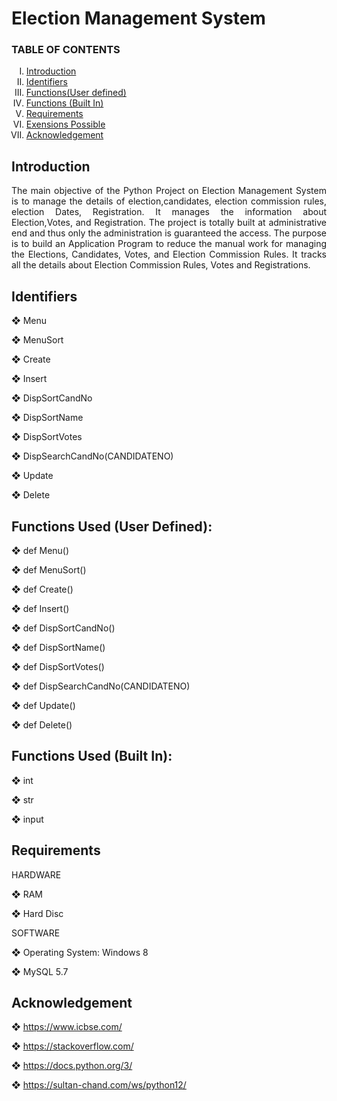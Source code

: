 <h1>Election Management System </h1>


<h3> TABLE OF CONTENTS </h3>
<ol type="I">
    <li><a href="#intro"> Introduction </a></li>
    <li><a href="#requirement">Identifiers</a></li>
    <li><a href="#requirement"> Functions(User defined)</a></li>
    <li><a href="#Menu"> Functions (Built In)</a></li>
    <li><a href="#dataset"> Requirements </a></li>
    <li><a href="#usage"> Exensions Possible </a></li>
    <li><a href="#acknowledgement"> Acknowledgement </a></li>
</ol>

<h2>Introduction </h2>

<p align="justify">
The main objective of the Python Project on Election Management System is to manage the details of election,candidates, election commission rules, election Dates,
Registration. It manages the information about Election,Votes, and Registration. The project is totally built at administrative end and thus only the administration is
guaranteed the access. The purpose is to build an Application Program to reduce the manual work for managing the Elections, Candidates, Votes, and Election Commission Rules. It tracks all the details about Election Commission Rules, Votes and Registrations.
</p>

<h2>Identifiers </h2>


❖  Menu

❖  MenuSort

❖  Create

❖  Insert

❖  DispSortCandNo

❖  DispSortName

❖  DispSortVotes

❖  DispSearchCandNo(CANDIDATENO)

❖  Update

❖  Delete
   
<h2>Functions Used (User Defined):</h2>

❖ def Menu()

❖ def MenuSort()


❖ def Create()


❖ def Insert()


❖ def DispSortCandNo()


❖ def DispSortName()


❖ def DispSortVotes()


❖ def DispSearchCandNo(CANDIDATENO)


❖ def Update()


❖ def Delete()


<h2>Functions Used (Built In):</h2>

❖  int

❖  str

❖  input

<h2>Requirements</h2>

HARDWARE


❖ RAM



❖ Hard Disc

SOFTWARE

❖ Operating System: Windows 8


❖ MySQL 5.7


<h2>Acknowledgement</h2>

❖ https://www.icbse.com/

❖ https://stackoverflow.com/

❖ https://docs.python.org/3/

❖ https://sultan-chand.com/ws/python12/
